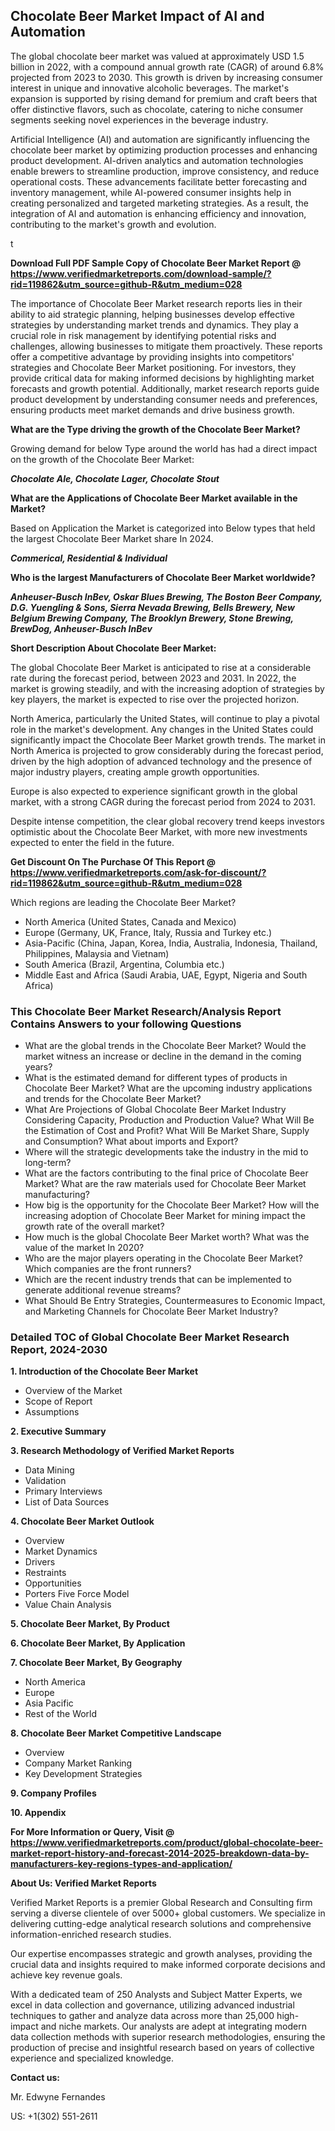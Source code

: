 <h2>Chocolate Beer Market Impact of AI and Automation</h2><p>The global chocolate beer market was valued at approximately USD 1.5 billion in 2022, with a compound annual growth rate (CAGR) of around 6.8% projected from 2023 to 2030. This growth is driven by increasing consumer interest in unique and innovative alcoholic beverages. The market's expansion is supported by rising demand for premium and craft beers that offer distinctive flavors, such as chocolate, catering to niche consumer segments seeking novel experiences in the beverage industry.</p><p>Artificial Intelligence (AI) and automation are significantly influencing the chocolate beer market by optimizing production processes and enhancing product development. AI-driven analytics and automation technologies enable brewers to streamline production, improve consistency, and reduce operational costs. These advancements facilitate better forecasting and inventory management, while AI-powered consumer insights help in creating personalized and targeted marketing strategies. As a result, the integration of AI and automation is enhancing efficiency and innovation, contributing to the market's growth and evolution.</p>t</p><p id="" class=""><strong>Download Full PDF Sample Copy of Chocolate Beer Market Report @ <a href="https://www.verifiedmarketreports.com/download-sample/?rid=119862&utm_source=github-R&utm_medium=028" target="_blank">https://www.verifiedmarketreports.com/download-sample/?rid=119862&utm_source=github-R&utm_medium=028</a></strong></p><p>The importance of&nbsp;Chocolate Beer Market research reports lies in their ability to aid strategic planning, helping businesses develop effective strategies by understanding market trends and dynamics. They play a crucial role in risk management by identifying potential risks and challenges, allowing businesses to mitigate them proactively. These reports offer a competitive advantage by providing insights into competitors' strategies and Chocolate Beer Market positioning. For investors, they provide critical data for making informed decisions by highlighting market forecasts and growth potential. Additionally, market research reports guide product development by understanding consumer needs and preferences, ensuring products meet market demands and drive business growth.</p><p><strong>What are the&nbsp;Type driving the growth of the Chocolate Beer Market?</strong></p><p id="" class="">Growing demand for below Type around the world has had a direct impact on the growth of the Chocolate Beer Market:</p><em><strong>Chocolate Ale, Chocolate Lager, Chocolate Stout</strong></em></p><strong>What are the&nbsp;Applications&nbsp;of Chocolate Beer Market available in the Market?</strong></p><p id="" class="">Based on Application the Market is categorized into Below types that held the largest Chocolate Beer Market share In 2024.</p><em><strong>Commerical, Residential & Individual</strong></em></p><strong>Who is the largest Manufacturers of Chocolate Beer Market worldwide?</strong></p><p><em><strong>Anheuser-Busch InBev, Oskar Blues Brewing, The Boston Beer Company, D.G. Yuengling & Sons, Sierra Nevada Brewing, Bells Brewery, New Belgium Brewing Company, The Brooklyn Brewery, Stone Brewing, BrewDog, Anheuser-Busch InBev</strong></em></p><p id="" class=""><strong>Short Description About Chocolate Beer Market:</strong></p><p>The global Chocolate Beer Market is anticipated to rise at a considerable rate during the forecast period, between 2023 and 2031. In 2022, the market is growing steadily, and with the increasing adoption of strategies by key players, the market is expected to rise over the projected horizon.</p><p>North America, particularly the United States, will continue to play a pivotal role in the market's development. Any changes in the United States could significantly impact the Chocolate Beer Market growth trends. The market in North America is projected to grow considerably during the forecast period, driven by the high adoption of advanced technology and the presence of major industry players, creating ample growth opportunities.</p><p>Europe is also expected to experience significant growth in the global market, with a strong CAGR during the forecast period from 2024 to 2031.</p><p>Despite intense competition, the clear global recovery trend keeps investors optimistic about the Chocolate Beer Market, with more new investments expected to enter the field in the future.</p><p id="" class=""><strong>Get Discount On The Purchase Of This Report @ <a href="https://www.verifiedmarketreports.com/ask-for-discount/?rid=119862&utm_source=github-R&utm_medium=028" target="_blank">https://www.verifiedmarketreports.com/ask-for-discount/?rid=119862&utm_source=github-R&utm_medium=028</a></strong></p>Which regions are leading the Chocolate Beer Market?</p><ul><li>North America (United States, Canada and Mexico)</li><li>Europe (Germany, UK, France, Italy, Russia and Turkey etc.)</li><li>Asia-Pacific (China, Japan, Korea, India, Australia, Indonesia, Thailand, Philippines, Malaysia and Vietnam)</li><li>South America (Brazil, Argentina, Columbia etc.)</li><li>Middle East and Africa (Saudi Arabia, UAE, Egypt, Nigeria and South Africa)</li></ul><h3 id="" class="">This Chocolate Beer Market Research/Analysis Report Contains Answers to your following Questions</h3><ul><li>What are the global trends in the Chocolate Beer Market? Would the market witness an increase or decline in the demand in the coming years?</li><li>What is the estimated demand for different types of products in Chocolate Beer Market? What are the upcoming industry applications and trends for the Chocolate Beer Market?</li><li>What Are Projections of Global Chocolate Beer Market Industry Considering Capacity, Production and Production Value? What Will Be the Estimation of Cost and Profit? What Will Be Market Share, Supply and Consumption? What about imports and Export?</li><li>Where will the strategic developments take the industry in the mid to long-term?</li><li>What are the factors contributing to the final price of Chocolate Beer Market? What are the raw materials used for Chocolate Beer Market manufacturing?</li><li>How big is the opportunity for the Chocolate Beer Market? How will the increasing adoption of Chocolate Beer Market for mining impact the growth rate of the overall market?</li><li>How much is the global Chocolate Beer Market worth? What was the value of the market In 2020?</li><li>Who are the major players operating in the Chocolate Beer Market? Which companies are the front runners?</li><li>Which are the recent industry trends that can be implemented to generate additional revenue streams?</li><li>What Should Be Entry Strategies, Countermeasures to Economic Impact, and Marketing Channels for Chocolate Beer Market Industry?</li></ul><h3 id="" class="">Detailed TOC of Global Chocolate Beer Market Research Report, 2024-2030</h3><p id="" class=""><strong>1. Introduction of the Chocolate Beer Market</strong></p><ul><li>Overview of the Market</li><li>Scope of Report</li><li>Assumptions</li></ul><p id="" class=""><strong>2. Executive Summary</strong></p><p id="" class=""><strong>3. Research Methodology of Verified Market Reports</strong></p><ul><li>Data Mining</li><li>Validation</li><li>Primary Interviews</li><li>List of Data Sources</li></ul><p id="" class=""><strong>4. Chocolate Beer Market Outlook</strong></p><ul><li>Overview</li><li>Market Dynamics</li><li>Drivers</li><li>Restraints</li><li>Opportunities</li><li>Porters Five Force Model</li><li>Value Chain Analysis</li></ul><p id="" class=""><strong>5. Chocolate Beer Market, By Product</strong></p><p id="" class=""><strong>6. Chocolate Beer Market, By Application</strong></p><p id="" class=""><strong>7. Chocolate Beer Market, By Geography</strong></p><ul><li>North America</li><li>Europe</li><li>Asia Pacific</li><li>Rest of the World</li></ul><p id="" class=""><strong>8. Chocolate Beer Market Competitive Landscape</strong></p><ul><li>Overview</li><li>Company Market Ranking</li><li>Key Development Strategies</li></ul><p id="" class=""><strong>9. Company Profiles</strong></p><p id="" class=""><strong>10. Appendix</strong></p><p id="" class=""><strong>For More Information or Query, Visit @ <a href="https://www.verifiedmarketreports.com/product/global-chocolate-beer-market-report-history-and-forecast-2014-2025-breakdown-data-by-manufacturers-key-regions-types-and-application/" target="_blank">https://www.verifiedmarketreports.com/product/global-chocolate-beer-market-report-history-and-forecast-2014-2025-breakdown-data-by-manufacturers-key-regions-types-and-application/</a></strong></p><p id="" class=""><strong>About Us: Verified Market Reports</strong></p><p id="" class="">Verified Market Reports is a premier Global Research and Consulting firm serving a diverse clientele of over 5000+ global customers. We specialize in delivering cutting-edge analytical research solutions and comprehensive information-enriched research studies.</p><p id="" class="">Our expertise encompasses strategic and growth analyses, providing the crucial data and insights required to make informed corporate decisions and achieve key revenue goals.</p><p id="" class="">With a dedicated team of 250 Analysts and Subject Matter Experts, we excel in data collection and governance, utilizing advanced industrial techniques to gather and analyze data across more than 25,000 high-impact and niche markets. Our analysts are adept at integrating modern data collection methods with superior research methodologies, ensuring the production of precise and insightful research based on years of collective experience and specialized knowledge.</p><p id="" class=""><strong>Contact us:</strong></p><p id="" class="">Mr. Edwyne Fernandes</p><p id="" class="">US: +1(302) 551-2611</p>